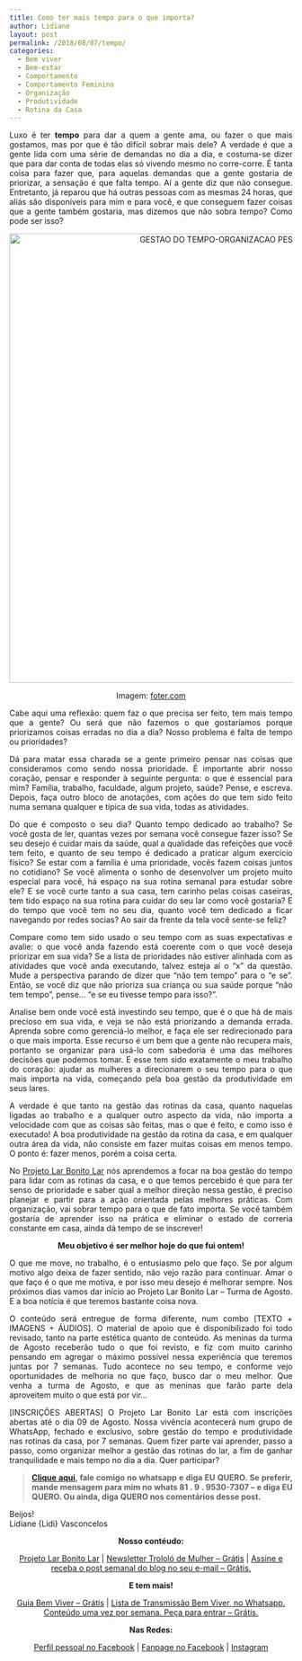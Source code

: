 ```yaml
---
title: Como ter mais tempo para o que importa?
author: Lidiane
layout: post
permalink: /2018/08/07/tempo/
categories:
  - Bem viver
  - Bem-estar
  - Comportamento
  - Comportamento Feminino
  - Organização
  - Produtividade
  - Rotina da Casa
---
```

<p align="justify">
  Luxo é ter <strong>tempo</strong> para dar a quem a gente ama, ou fazer o que mais gostamos, mas por que é tão difícil sobrar mais dele? A verdade é que a gente lida com uma série de demandas no dia a dia, e costuma-se dizer que para dar conta de todas elas só vivendo mesmo no corre-corre. É tanta coisa para fazer que, para aquelas demandas que a gente gostaria de priorizar, a sensação é que falta tempo. Aí a gente diz que não consegue. Entretanto, já reparou que há outras pessoas com as mesmas 24 horas, que aliás são disponíveis para mim e para você, e que conseguem fazer coisas que a gente também gostaria, mas dizemos que não sobra tempo? Como pode ser isso?
</p>

<p align="center">
  <img class="alignnone size-full wp-image-14672" src="https://www.trololodemulher.com.br/2018/08/GESTAO-DO-TEMPO-ORGANIZACAO-PESSOAL-BLOG.jpg" alt="GESTAO DO TEMPO-ORGANIZACAO PESSOAL-BLOG" width="800" height="800" />
</p>

<p align="center">
  Imagem: <a href="https://foter.com/" target="_blank" rel="noopener noreferrer">foter.com</a>
</p>

<p align="justify">
  Cabe aqui uma reflexão: quem faz o que precisa ser feito, tem mais tempo que a gente? Ou será que não fazemos o que gostaríamos porque priorizamos coisas erradas no dia a dia? Nosso problema é falta de tempo ou prioridades?
</p>

<p align="justify">
  Dá para matar essa charada se a gente primeiro pensar nas coisas que consideramos como sendo nossa prioridade. É importante abrir nosso coração, pensar e responder à seguinte pergunta: o que é essencial para mim? Família, trabalho, faculdade, algum projeto, saúde? Pense, e escreva. Depois, faça outro bloco de anotações, com ações do que tem sido feito numa semana qualquer e típica de sua vida, todas as atividades.
</p>

<p align="justify">
  Do que é composto o seu dia? Quanto tempo dedicado ao trabalho? Se você gosta de ler, quantas vezes por semana você consegue fazer isso? Se seu desejo é cuidar mais da saúde, qual a qualidade das refeições que você tem feito, e quanto de seu tempo é dedicado a praticar algum exercício físico? Se estar com a família é uma prioridade, vocês fazem coisas juntos no cotidiano? Se você alimenta o sonho de desenvolver um projeto muito especial para você, há espaço na sua rotina semanal para estudar sobre ele? E se você curte tanto a sua casa, tem carinho pelas coisas caseiras, tem tido espaço na sua rotina para cuidar do seu lar como você gostaria? E do tempo que você tem no seu dia, quanto você tem dedicado a ficar navegando por redes socias? Ao sair da frente da tela você sente-se feliz?
</p>

<p align="justify">
  Compare como tem sido usado o seu tempo com as suas expectativas e avalie: o que você anda fazendo está coerente com o que você deseja priorizar em sua vida? Se a lista de prioridades não estiver alinhada com as atividades que você anda executando, talvez esteja aí o “x” da questão. Mude a perspectiva parando de dizer que “não tem tempo” para o “e se”. Então, se você diz que não prioriza sua criança ou sua saúde porque “não tem tempo”, pense… “e se eu tivesse tempo para isso?”.
</p>

<p align="justify">
  Analise bem onde você está investindo seu tempo, que é o que há de mais precioso em sua vida, e veja se não está priorizando a demanda errada. Aprenda sobre como gerenciá-lo melhor, e faça ele ser redirecionado para o que mais importa. Esse recurso é um bem que a gente não recupera mais, portanto se organizar para usá-lo com sabedoria é uma das melhores decisões que podemos tomar. E esse tem sido exatamente o meu trabalho do coração: ajudar as mulheres a direcionarem o seu tempo para o que mais importa na vida, começando pela boa gestão da produtividade em seus lares.
</p>

<p align="justify">
  A verdade é que tanto na gestão das rotinas da casa, quanto naquelas ligadas ao trabalho e a qualquer outro aspecto da vida, não importa a velocidade com que as coisas são feitas, mas o que é feito, e como isso é executado! A boa produtividade na gestão da rotina da casa, e em qualquer outra área da vida, não consiste em fazer muitas coisas em menos tempo. O ponto é: fazer menos, porém a coisa certa.
</p>

<p align="justify">
  No <a href="http://www.trololodemulher.com.br/projeto-lar-bonito-lar/" target="_blank" rel="noopener noreferrer">Projeto Lar Bonito Lar</a> nós aprendemos a focar na boa gestão do tempo para lidar com as rotinas da casa, e o que temos percebido é que para ter senso de prioridade e saber qual a melhor direção nessa gestão, é preciso planejar e partir para a ação orientada pelas melhores práticas. Com organização, vai sobrar tempo para o que de fato importa. Se você também gostaria de aprender isso na prática e eliminar o estado de correria constante em casa, ainda dá tempo de se inscrever!
</p>

<p align="center">
  <strong>Meu objetivo é ser melhor hoje do que fui ontem!</strong>
</p>

<p align="justify">
  O que me move, no trabalho, é o entusiasmo pelo que faço. Se por algum motivo algo deixa de fazer sentido, não vejo razão para continuar. Amar o que faço é o que me motiva, e por isso meu desejo é melhorar sempre. Nos próximos dias vamos dar início ao Projeto Lar Bonito Lar &#8211; Turma de Agosto. E a boa notícia é que teremos bastante coisa nova.
</p>

<p align="justify">
  O conteúdo será entregue de forma diferente, num combo [TEXTO + IMAGENS + ÁUDIOS]. O material de apoio que é disponibilizado foi todo revisado, tanto na parte estética quanto de conteúdo. As meninas da turma de Agosto receberão tudo o que foi revisto, e fiz com muito carinho pensando em agregar o máximo possível nessa experiência que teremos juntas por 7 semanas. Tudo acontece no seu tempo, e conforme vejo oportunidades de melhoria no que faço, busco dar o meu melhor. Que venha a turma de Agosto, e que as meninas que farão parte dela aproveitem muito o que está por vir&#8230;
</p>

<p align="justify">
  [INSCRIÇÕES ABERTAS] O Projeto Lar Bonito Lar está com inscrições abertas até o dia 09 de Agosto. Nossa vivência acontecerá num grupo de WhatsApp, fechado e exclusivo, sobre gestão do tempo e produtividade nas rotinas da casa, por 7 semanas. Quem fizer parte vai aprender, passo a passo, como organizar melhor a gestão das rotinas do lar, a fim de ganhar tranquilidade e mais tempo no dia a dia. Quer participar?
</p>

> <p align="justify">
>   <strong><a href="https://bit.ly/2Ldn0bt" target="_blank" rel="noopener noreferrer">Clique aqui</a>, fale comigo no whatsapp e diga EU QUERO. Se preferir, mande mensagem para mim no whats 81 . 9 . 9530-7307 – e diga EU QUERO. Ou ainda, diga QUERO nos comentários desse post.</strong>
> </p>

<p align="justify">
  Beijos!<br /> Lidiane {Lidi} Vasconcelos
</p>

<p align="center">
  <strong>Nosso contéudo:</strong>
</p>

<p align="center">
  <a href="http://www.trololodemulher.com.br/projeto-lar-bonito-lar/" target="_blank" rel="noopener noreferrer">Projeto Lar Bonito Lar</a> | <a href="http://www.trololodemulher.com.br/2018/02/28/newsletter/" target="_blank" rel="noopener noreferrer">Newsletter Trololó de Mulher – Grátis</a> | <a href="https://feedburner.google.com/fb/a/mailverify?uri=blogBichaFemea&loc=en_US" target="_blank" rel="noopener noreferrer">Assine e receba o post semanal do blog no seu e-mail – Grátis.</a>
</p>

<p align="center">
  <strong>E tem mais!</strong>
</p>

<p align="center">
  <a href="http://www.trololodemulher.com.br/2018/03/09/bem-viver/" target="_blank" rel="noopener noreferrer">Guia Bem Viver – Grátis</a> | <a href="https://api.whatsapp.com/send?1=pt_BR&phone=5581995307307" target="_blank" rel="noopener noreferrer">Lista de Transmissão Bem Viver, no Whatsapp. Conteúdo uma vez por semana. Peça para entrar – Grátis.</a>
</p>

<p align="center">
  <strong>Nas Redes:</strong>
</p>

<p align="center">
  <a href="https://www.facebook.com/lidiane.vasconcelos.94" target="_blank" rel="noopener noreferrer">Perfil pessoal no Facebook</a> | <a href="https://www.facebook.com/TrololoMulher/" target="_blank" rel="noopener noreferrer">Fanpage no Facebook</a> | <a href="https://www.instagram.com/trololodemulher/" target="_blank" rel="noopener noreferrer">Instagram</a>
</p>

<p align="justify">